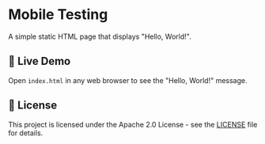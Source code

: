 # Mobile Testing

A simple static HTML page that displays "Hello, World!".

## 🚀 Live Demo

Open `index.html` in any web browser to see the "Hello, World!" message.

## 📄 License

This project is licensed under the Apache 2.0 License - see the [LICENSE](LICENSE) file for details.